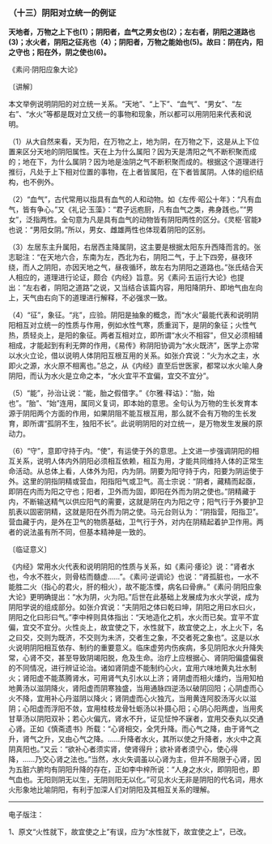 ### （十三）阴阳对立统一的例证

**天地者，万物之上下也(1）；阴阳者，血气之男女也(2）；左右者，阴阳之道路也(3)；水火者，阴阳之征兆也（4）；阴阳者，万物之能始也(5)。故曰：阴在内，阳之守也；阳在外，阴之使也(6)。**

《素问·阴阳应象大论》

〔讲解〕

本文举例说明阴阳的对立统一关系。“天地”、“上下”、“血气”、“男女”、“左右”、“水火”等都是既对立又统一的事物和现象，所以都可以用阴阳来代表和说明。

（1）从大自然来看，天为阳，在万物之上，地为阴，在万物之下，这是从上下位置来区分天地的阴阳属性。天在上为什么属阳？因为天是清阳之气不断积聚而成的；地在下，为什么属阴？因为地是浊阴之气不断积聚而成的。根据这个道理进行推衍，凡处于上下相对位置的事物，在上者皆属阳，在下者皆属阴。人体的组织结构，也不例外。

（2）“血气”，古代常用以指具有血气的人和动物。如《左传·昭公十年》：“凡有血气，皆有争心。”又《礼记·玉藻》：“君子远庖厨，凡有血气之类，弗身践也。”“男女”，泛指两性。全句意为凡是具有血气的动物皆有阴阳两性的区分。《灵枢·官能》也说：“男阳女阴。”所以，男女、雌雄两性也体现着阴阳的区别。

（3）左居东主升属阳，右居西主降属阴，这主要是根据太阳东升西降而言的。张志聪注：“在天地六合，东南为左，西北为右，阴阳二气，于上下四旁，昼夜环绕，而人之阴阳，亦因天地之气，昼夜循环，故左右为阴阳之道路也。”张氏结合天人相应的，道理进行论证，颇合《内经》旨意。另《素问·五运行大论》也提出：“左右者，阴阳之道路”之说，又当结合该篇内容，用阳降阴升、即地气由左向上，天气由右向下的道理进行解释，不必强求一致。

（4）“征”，象征。“兆”，应验。阴阳是抽象的概念，而“水火”最能代表和说明阴阳相互对立统一的性质与作用，例如水性气寒，质重润下，是阴的象征；火性气热，质轻炎上，是阳的象征。两者互相对立，即所谓“水火不相容”，但又必须相辅相成，才能起到有利无弊的作用，《易传》称阴阳协调为“水火既济”，医学上亦常以水火立论，借以说明人体阴阳互根互用的关系。如张介宾说：“火为水之主，水即火之源，水火原不相离也。”总之，从《内经》直至后世医家，都常以水火喻人身阴阳，而认为水火是立命之本，“水火宜平不宜偏，宜交不宜分”。

（5）“能”，孙治让说：“能，胎之假借字。”《尔雅·释诂》：“胎，始也”。“胎”、“始”连用，属同义复词，即本始的意思。全句认为万物的生长发育本源于阴阳两个方面的作用，如果阴阻不能互根互用，那么就不会有万物的生长发育，即所谓“孤阴不生，独阳不长”。此说明阴阳的对立统一，是万物发生发展的原动力。

（6）“守”，意即守持于内。“使”，有运使于外的意思。上文进一步强调阴阳的相互关系，说明人体内外阴阳必须相互依赖，相互为用，才能共同维持人体的正常生命活动。从总体上看，人体外为阳，内为阴。阴要为阳守持于内，阳要为阴运使于外。这里的阴指阴精或营血，阳指阳气或卫气。高士宗说：“阴者，藏精而起亟，即阴在内而为阳之守也；阳者，卫外而为固，即阳在外而为阴之使也。”阴精藏于内，不断输送精气以供应阳气的需要，这就是阴在内为阳之守；阳气行于外要护卫肌表以固密阴精，这就是阳在外而为阴之使。马元台则认为：“阴指营，阳指卫”。营血藏于内，是外在卫气的物质基础，卫气行于外，对内在阴精起着护卫作用。两者的说法虽有所不同，但基本精神是一致的。

〔临证意义〕

《内经》常用水火代表和说明阴阳的性质与关系，如《素问·痿论》说：“肾者水也，今水不胜火，则骨枯而髓虚……”。《素问·逆调论》也说：“肾孤脏也，一水不能胜二火（指心的君火，肝的相火），故不能冻慄，病名曰骨痹。”《素问·阴阳应象大论》更明确提出：“水为阴，火为阳。”后世在此基础上发展成为水火学说，成为阴阳学说的组成部分。如张介宾说：“夫阴阳之体曰乾曰坤，阴阳之用曰水曰火，阴阳之化曰形曰气。”李中梓则具体指出：“天地造化之机，水火而已矣。宜平不宜偏，宜交不宜分。火性炎上，故宜使之下，水性就下，故宜使之上，水上火下，名之曰交，交则为既济，不交则为未济，交者生之象，不交者死之象也”。这是以水火说明阴阳相互依存、制约的重要意义。临床虚劳内伤疾病，多见阴阳水火升降失常，心肾不交，甚至导致阴竭阳脱，危及生命。治疗上应根据心、肾阴阳偏盛偏衰的不同情况，进行辨证论治。诸如肾阴虚不能制约心火，宜用六味地黄丸壮水制火；肾阳虚不能蒸腾肾水，可用肾气丸引水以上济；肾阴虚而相火燔灼，当用知柏地黄汤以滋阴降火，肾阳虚而阴寒独盛，当用通脉四逆汤以破阴回阳；心阴虚而心火不降，宜用补心丹滋阴以降火；肾阴虚而心火独亢，当用黄连阿胶汤泻火以滋阴；心阳虚而浮阳不敛，宜用桂枝龙骨牡蛎汤以补摄心阳；心阴心阳两虚，当用炙甘草汤以阴阳双补；若心火偏亢，肾水不升，证见怔忡不寐者，宜用交泰丸以交通心肾。正如《慎斋遗书》所载：“心肾相交，全凭升降。而心气之降，由于肾气之升，肾气之升，又由心气之降。……升降者水火，其所以使之升降者，水火中之真阴真阳也。”又云：“欲补心者须实肾，使肾得升；欲补肾者须宁心，使心得降，……乃交心肾之法也。”当然，水火失调虽以心肾为主，但并不局限于心肾，因为五脏六腑均有阴阳升降的存在，正如李中梓所说：“人身之水火，即阴阳也，即气血也。无阳则阴无以生，无阴则阳无以化。”可见水火无非是阴阳的代名词，用水火形象地比喻阴阳，有利于加深人们对阴阳及其相互关系的理解。

------

电子版注：

1、原文“火性就下，故宜使之上”有误，应为“水性就下，故宜使之上”，已改。
